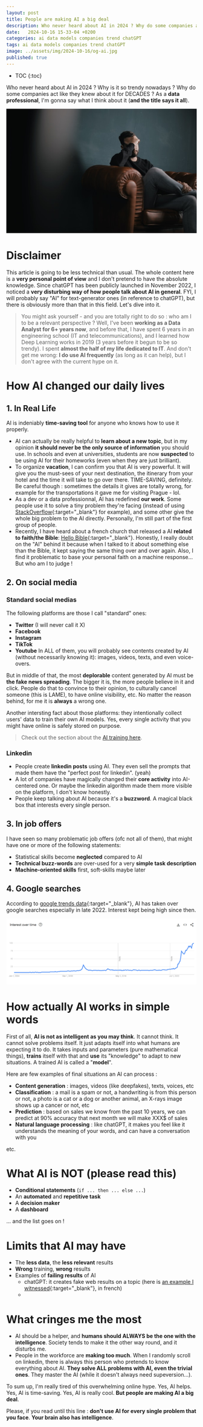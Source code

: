```yaml
---
layout: post
title: People are making AI a big deal
description: Who never heard about AI in 2024 ? Why do some companies act like they knew about it for DECADES ? Why is it so trendy nowadays ? As a data professional, I'm gonna say what I think about it (and the title says it all)..
date:   2024-10-16 15-33-04 +0200
categories: ai data models companies trend chatGPT
tags: ai data models companies trend chatGPT
image: ../assets/img/2024-10-16/og-ai.jpg
published: true
---
```


* TOC
{:toc}

Who never heard about AI in 2024 ? Why is it so trendy nowadays ? Why do some companies act like they knew about it for DECADES ?  As a **data professional**, I'm gonna say what I think about it (**and the title says it all**).


![ai becoming a big deal](../assets/img/2024-10-16/og-ai.jpg)


# Disclaimer
This article is going to be less technical than usual. The whole content here is a **very personal point of view** and I don't pretend to have the absolute knowledge. Since chatGPT has been publicly launched in November 2022, I noticed a **very disturbing way of how people talk about AI in general**. FYI, I will probably say "AI" for text-generator ones (in reference to chatGPT), but there is obviously more than that in this field. Let's dive into it.    
> You might ask yourself - and you are totally right to do so : who am I to be a relevant perspective ? Well, I've been **working as a Data Analyst for 6+ years now**, and before that, I have spent 6 years in an engineering school (IT and telecommunications), and I learned how Deep Learning works in 2019 (3 years before it begun to be so trendy). I spent **almost the half of my life dedicated to IT**. And don't get me wrong: **I do use AI frequently** (as long as it can help), but I don't agree with the current hype on it.

# How AI changed our daily lives

## 1. In Real Life
AI is indeniably **time-saving tool** for anyone who knows how to use it properly.

- AI can actually be really helpful to **learn about a new topic**, but in my opinion **it should never be the only source of information** you should use. In schools and even at universities, students are now **suspected** to be using AI for their homeworks (even when they are just brilliant). 
- To organize **vacation**, I can confirm you that AI is very powerful. It will give you the must-sees of your next destination, the itinerary from your hotel and the time it will take to go over there. TIME-SAVING, definitely. Be careful though : sometimes the details it gives are totally wrong, for example for the transportations it gave me for visiting Prague - lol.
- As a dev or a data professionnal, AI has redefined **our work**. Some people use it to solve a tiny problem they're facing (instead of using [StackOverflow](https://stackoverflow.com/){:target="_blank"} for example), and some other give the whole big problem to the AI directly. Personally, I'm still part of the first group of people.
- Recently, I have heard about a french church that released a AI **related to faith/the Bible**: [Hello Bible](https://www.hellobible.ai/fr){:target="_blank"}. Honestly, I really doubt on the "AI" behind it because when I talked to it about something else than the Bible, it kept saying the same thing over and over again. Also, I find it problematic to base your personal faith on a machine response... But who am I to judge !


## 2. On social media
### Standard social medias
The following platforms are those I call "standard" ones:
- **Twitter** (I will never call it X)
- **Facebook** 
- **Instagram**
- **TikTok**
- **Youtube**
In ALL of them, you will probably see contents created by AI (without necessarily knowing it): images, videos, texts, and even voice-overs.

But in middle of that, the most **deplorable** content generated by AI must be **the fake news spreading**. The bigger it is, the more people believe in it and click. People do that to convince to their opinion, to culturally cancel someone (this is LAME), to have online visibility, etc. No matter the reason behind, for me it is **always** a wrong one.

Another intersting fact about those platforms: they intentionally collect users' data to train their own AI models. Yes, every single activity that you might have online is safely stored on purpose.
> Check out the section about the [AI training here](#training-models-with-input-data). 


### Linkedin
- People create **linkedin posts** using AI. They even sell the prompts that made them have the "perfect post for linkedin". (yeah)
- A lot of companies have magically changed their **core activity** into AI-centered one. Or maybe the linkedin algorithm made them more visible on the platform, I don't know honestly.
- People keep talking about AI because it's a **buzzword**. A magical black box that interests every single person.

## 3. In job offers
I have seen so many problematic job offers (ofc not all of them), that might have one or more of the following statements:
- Statistical skills become **neglected** compared to AI
- **Technical buzz-words** are over-used for a very **simple task description**
- **Machine-oriented skills** first, soft-skills maybe later

## 4. Google searches
According to [google trends data](https://trends.google.com/trends/explore?date=all&q=ai&hl=en){:target="_blank"}, AI has taken over google searches especially in late 2022. Interest kept being high since then.

![google trends of "ai" worldwide all time](../assets/img/2024-10-16/google-trends.png)

# How actually AI works in simple words
First of all, **AI is not as intelligent as you may think**. It cannot think. It cannot solve problems itself. It just adapts itself into what humans are expecting it to do. It takes inputs and parameters (pure mathematical things), **trains** itself with that and **use** its "knowledge" to adapt to new situations. A trained AI is called a "**model**".

Here are few examples of final situations an AI can process :
- **Content generation** : images, videos (like deepfakes), texts, voices, etc
- **Classification** : a mail is a spam or not, a handwriting is from this person or not, a photo is a cat or a dog or another animal, an X-rays image shows up a cancer or not, etc
- **Prediction** : based on sales we know from the past 10 years, we can predict at 90% accuracy that next month we will make XXX$ of sales
- **Natural language processing** : like chatGPT, it makes you feel like it understands the meaning of your words, and can have a conversation with you

etc.

# What AI is NOT (please read this)
- **Conditional statements** (```if ... then ... else ...```)
- An **automated** and **repetitive task**
- A **decision maker**
- A **dashboard**

... and the list goes on !

# Limits that AI may have
- The **less data**, the **less relevant** results
- **Wrong** training, **wrong** results
- Examples of **failing results** of AI
	- chatGPT: it creates fake web results on a topic (here is [an example I witnessed](https://chatgpt.com/share/67104613-d6c8-800d-8e10-b186d083e873){:target="_blank"}, in french) 
	- 


# What cringes me the most
- AI should be a helper, and **humans should ALWAYS be the one with the intelligence**. Society tends to make it the other way round, and it disturbs me.
- People in the workforce are **making too much**. When I randomly scroll on linkedin, there is always this person who pretends to know everything about AI. **They solve ALL problems with AI, even the trivial ones**. They master the AI (while it doesn't always need supeversion...).

To sum up, I'm really tired of this overwhelming online hype. Yes, AI helps. Yes, AI is time-saving. Yes, AI is really cool. **But people are making AI a big deal**.

Please, if you read until this line : **don't use AI for every single problem that you face**. **Your brain also has intelligence**.

